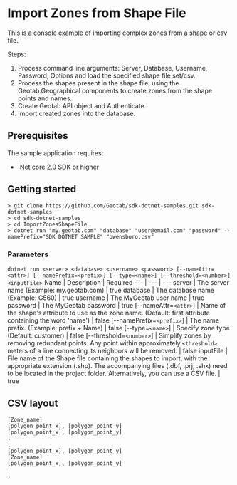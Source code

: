 # Import Zones from Shape File

This is a console example of importing complex zones from a shape or csv file.

Steps:

1. Process command line arguments: Server, Database, Username, Password, Options and load the specified shape file set/csv.
2. Process the shapes present in the shape file, using the Geotab.Geographical components to create zones from the shape points and names.
3. Create Geotab API object and Authenticate.
4. Import created zones into the database.

## Prerequisites

The sample application requires:

- [.Net core 2.0 SDK](https://dot.net/core) or higher

## Getting started

```shell
> git clone https://github.com/Geotab/sdk-dotnet-samples.git sdk-dotnet-samples
> cd sdk-dotnet-samples
> cd ImportZonesShapeFile
> dotnet run "my.geotab.com" "database" "user@email.com" "password" --namePrefix="SDK DOTNET SAMPLE" "owensboro.csv"
```

### Parameters

`dotnet run <server> <database> <username> <password> [--nameAttr=<attr>] [--namePrefix=<prefix>] [--type=<name>] [--threshold=<number>] <inputFile>`
Name | Description | Required
--- | --- | ---
server | The server name (Example: my.geotab.com) | true
database | The database name (Example: G560) | true
username | The MyGeotab user name | true
password | The MyGeotab password | true
[--nameAttr=`<attr>`] | Name of the shape's attribute to use as the zone name. (Default: first attribute containing the word 'name') | false
[--namePrefix=`<prefix>`] | The name prefix. (Example: prefix + Name) | false
[--type=`<name>`] | Specify zone type (Default: customer) | false
[--threshold=`<number>`] | Simplify zones by removing redundant points. Any point within approximately `<threshold>` meters of a line connecting its neighbors will be removed. | false
inputFile | File name of the Shape file containing the shapes to import, with the appropriate extension (.shp). The accompanying files (.dbf, .prj, .shx) need to be located in the project folder. Alternatively, you can use a CSV file. | true

## CSV layout

```csv
[Zone_name]
[polygon_point_x], [polygon_point_y]
[polygon_point_x], [polygon_point_y]
.
.
[polygon_point_x], [polygon_point_y]
[Zone_name]
[polygon_point_x], [polygon_point_y]
.
.
```
